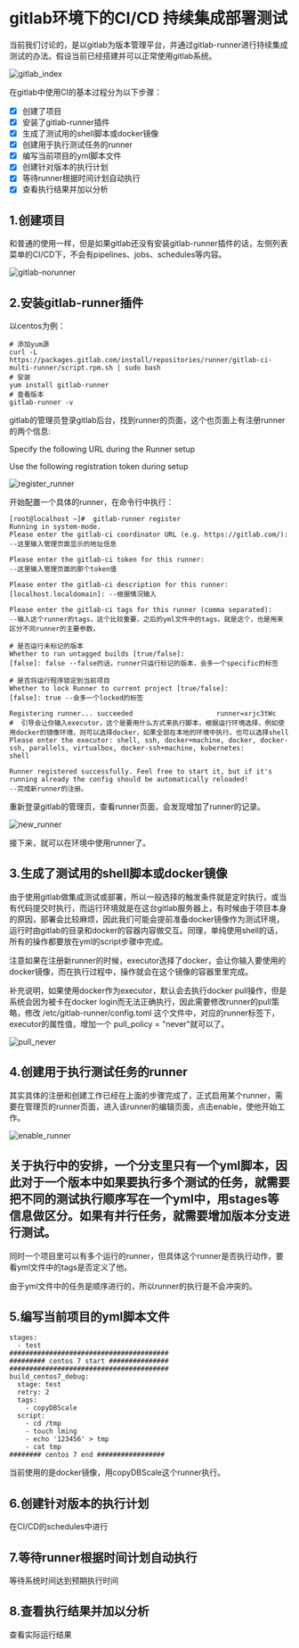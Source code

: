 # gitlab环境下的CI/CD 持续集成部署测试

当前我们讨论的，是以gitlab为版本管理平台，并通过gitlab-runner进行持续集成测试的办法。假设当前已经搭建并可以正常使用gitlab系统。

![gitlab_index](./picture/gitlab_index.png)

在gitlab中使用CI的基本过程分为以下步骤：

- [x] 创建了项目
- [x] 安装了gitlab-runner插件
- [x] 生成了测试用的shell脚本或docker镜像
- [x] 创建用于执行测试任务的runner
- [x] 编写当前项目的yml脚本文件
- [x] 创建针对版本的执行计划
- [x] 等待runner根据时间计划自动执行
- [x] 查看执行结果并加以分析

## 1.创建项目

和普通的使用一样，但是如果gitlab还没有安装gitlab-runner插件的话，左侧列表菜单的CI/CD下，不会有pipelines、jobs、schedules等内容。

![gitlab-norunner](./picture/gitlab_norunner.png)



## 2.安装gitlab-runner插件

以centos为例：

```
# 添加yum源
curl -L https://packages.gitlab.com/install/repositories/runner/gitlab-ci-multi-runner/script.rpm.sh | sudo bash
# 安装
yum install gitlab-runner
# 查看版本
gitlab-runner -v
```

gitlab的管理员登录gitlab后台，找到runner的页面，这个也页面上有注册runner的两个信息:

Specify the following URL during the Runner setup

Use the following registration token during setup

![register_runner](./picture/register_runner.png)

开始配置一个具体的runner，在命令行中执行：

```
[root@localhost ~]#  gitlab-runner register
Running in system-mode.  
Please enter the gitlab-ci coordinator URL (e.g. https://gitlab.com/):
--这里输入管理页面显示的地址信息

Please enter the gitlab-ci token for this runner:
--这里输入管理页面的那个token值

Please enter the gitlab-ci description for this runner:
[localhost.localdomain]: --根据情况输入

Please enter the gitlab-ci tags for this runner (comma separated):
--输入这个runner的tags，这个比较重要，之后的yml文件中的tags，就是这个，也是用来区分不同runner的主要参数。

# 是否运行未标记的版本
Whether to run untagged builds [true/false]:
[false]: false --false的话，runner只运行标记的版本，会多一个specific的标签

# 是否将运行程序锁定到当前项目
Whether to lock Runner to current project [true/false]:
[false]: true --会多一个locked的标签

Registering runner... succeeded                     runner=xrjc3tWc
#  引导会让你输入executor，这个是要用什么方式来执行脚本，根据运行环境选择，例如使用docker的镜像环境，则可以选择docker，如果全部在本地的环境中执行，也可以选择shell
Please enter the executor: shell, ssh, docker+machine, docker, docker-ssh, parallels, virtualbox, docker-ssh+machine, kubernetes:
shell

Runner registered successfully. Feel free to start it, but if it's running already the config should be automatically reloaded! 
--完成新runner的注册。
```

重新登录gitlab的管理页，查看runner页面，会发现增加了runner的记录。

![new_runner](./picture/new_runner.png)

接下来，就可以在环境中使用runner了。

## 3.生成了测试用的shell脚本或docker镜像

由于使用gitlab做集成测试或部署，所以一般选择的触发条件就是定时执行，或当有代码提交时执行，而运行环境就是在这台gitlab服务器上，有时候由于项目本身的原因，部署会比较麻烦，因此我们可能会提前准备docker镜像作为测试环境，运行时由gitlab的目录和docker的容器内容做交互。同理，单纯使用shell的话，所有的操作都要放在yml的script步骤中完成。

注意如果在注册新runner的时候，executor选择了docker，会让你输入要使用的docker镜像，而在执行过程中，操作就会在这个镜像的容器里里完成。

补充说明，如果使用docker作为executor，默认会去执行docker pull操作，但是系统会因为被卡在docker login而无法正确执行，因此需要修改runner的pull策略，修改 /etc/gitlab-runner/config.toml 这个文件中，对应的runner标签下，executor的属性值，增加一个 pull_policy = "never"就可以了。

![pull_never](./picture/pull_never.png)

## 4.创建用于执行测试任务的runner

其实具体的注册和创建工作已经在上面的步骤完成了，正式启用某个runner，需要在管理页的runner页面，进入该runner的编辑页面，点击enable，使他开始工作。

![enable_runner](./picture/enable_runner.png)

## 关于执行中的安排，一个分支里只有一个yml脚本，因此对于一个版本中如果要执行多个测试的任务，就需要把不同的测试执行顺序写在一个yml中，用stages等信息做区分。如果有并行任务，就需要增加版本分支进行测试。

同时一个项目里可以有多个运行的runner，但具体这个runner是否执行动作，要看yml文件中的tags是否定义了他。

由于yml文件中的任务是顺序进行的，所以runner的执行是不会冲突的。

## 5.编写当前项目的yml脚本文件

```
stages:
  - test
########################################
######### centos 7 start ###############
########################################
build_centos7_debug:
  stage: test
  retry: 2
  tags:
    - copyDBScale
  script:
    - cd /tmp
    - touch lming
    - echo '123456' > tmp
    - cat tmp
######## centos 7 end #################
```

当前使用的是docker镜像，用copyDBScale这个runner执行。

## 6.创建针对版本的执行计划

在CI/CD的schedules中进行

## 7.等待runner根据时间计划自动执行

等待系统时间达到预期执行时间

## 8.查看执行结果并加以分析

查看实际运行结果
